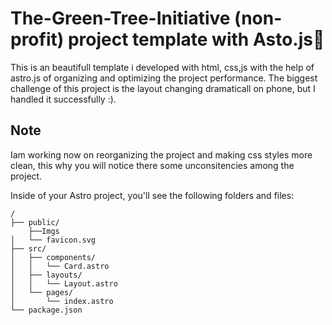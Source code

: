 # The-Green-Tree-Initiative (non-profit) project template with Asto.js🚀
This is an beautifull template i developed with html, css,js with the help of 
astro.js of organizing and optimizing the project performance. 
The biggest challenge of this project is the layout changing dramaticall on phone, 
but I handled it successfully :).

## Note
Iam working now on reorganizing the project and making css styles more clean, this why 
you will notice there some unconsitencies among the project.


Inside of your Astro project, you'll see the following folders and files:

```text
/
├── public/
    ├──Imgs
│   └── favicon.svg
├── src/
│   ├── components/
│   │   └── Card.astro
│   ├── layouts/
│   │   └── Layout.astro
│   └── pages/
│       └── index.astro
└── package.json
```


